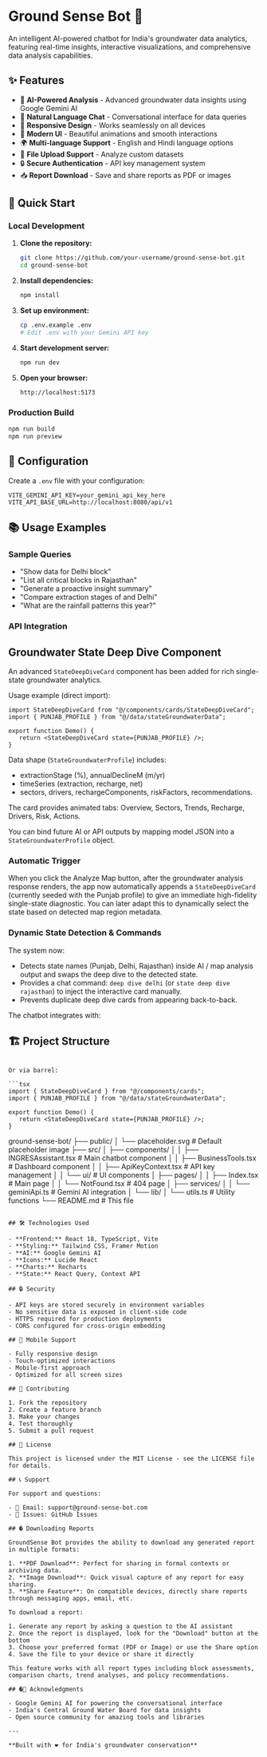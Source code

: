 # Ground Sense Bot 🤖

An intelligent AI-powered chatbot for India's groundwater data analytics, featuring real-time insights, interactive visualizations, and comprehensive data analysis capabilities.

## ✨ Features

- 🤖 **AI-Powered Analysis** - Advanced groundwater data insights using Google Gemini AI
- 💬 **Natural Language Chat** - Conversational interface for data queries
- 📱 **Responsive Design** - Works seamlessly on all devices
- 🎨 **Modern UI** - Beautiful animations and smooth interactions
- 🌍 **Multi-language Support** - English and Hindi language options
- 📁 **File Upload Support** - Analyze custom datasets
- 🔒 **Secure Authentication** - API key management system
- 📥 **Report Download** - Save and share reports as PDF or images

## 🚀 Quick Start

### Local Development

1. **Clone the repository:**

   ```bash
   git clone https://github.com/your-username/ground-sense-bot.git
   cd ground-sense-bot
   ```

2. **Install dependencies:**

   ```bash
   npm install
   ```

3. **Set up environment:**

   ```bash
   cp .env.example .env
   # Edit .env with your Gemini API key
   ```

4. **Start development server:**

   ```bash
   npm run dev
   ```

5. **Open your browser:**
   ```
   http://localhost:5173
   ```

### Production Build

```bash
npm run build
npm run preview
```

## 🔧 Configuration

Create a `.env` file with your configuration:

```env
VITE_GEMINI_API_KEY=your_gemini_api_key_here
VITE_API_BASE_URL=http://localhost:8080/api/v1
```

## 📚 Usage Examples

### Sample Queries

- "Show data for Delhi block"
- "List all critical blocks in Rajasthan"
- "Generate a proactive insight summary"
- "Compare extraction stages of and Delhi"
- "What are the rainfall patterns this year?"

### API Integration
   ## Groundwater State Deep Dive Component

   An advanced `StateDeepDiveCard` component has been added for rich single-state groundwater analytics.

   Usage example (direct import):

   ```tsx
   import StateDeepDiveCard from "@/components/cards/StateDeepDiveCard";
   import { PUNJAB_PROFILE } from "@/data/stateGroundwaterData";

   export function Demo() {
      return <StateDeepDiveCard state={PUNJAB_PROFILE} />;
   }
   ```

   Data shape (`StateGroundwaterProfile`) includes:
   - extractionStage (%), annualDeclineM (m/yr)
   - timeSeries (extraction, recharge, net)
   - sectors, drivers, rechargeComponents, riskFactors, recommendations.

   The card provides animated tabs: Overview, Sectors, Trends, Recharge, Drivers, Risk, Actions.

   You can bind future AI or API outputs by mapping model JSON into a `StateGroundwaterProfile` object.

   ### Automatic Trigger
   When you click the Analyze Map button, after the groundwater analysis response renders, the app now automatically appends a `StateDeepDiveCard` (currently seeded with the Punjab profile) to give an immediate high-fidelity single-state diagnostic. You can later adapt this to dynamically select the state based on detected map region metadata.

   ### Dynamic State Detection & Commands
   The system now:
   - Detects state names (Punjab, Delhi, Rajasthan) inside AI / map analysis output and swaps the deep dive to the detected state.
   - Provides a chat command: `deep dive delhi` (or `state deep dive rajasthan`) to inject the interactive card manually.
   - Prevents duplicate deep dive cards from appearing back-to-back.

The chatbot integrates with:
## 🏗️ Project Structure

```

Or via barrel:

```tsx
import { StateDeepDiveCard } from "@/components/cards";
import { PUNJAB_PROFILE } from "@/data/stateGroundwaterData";

export function Demo() {
   return <StateDeepDiveCard state={PUNJAB_PROFILE} />;
}
```
ground-sense-bot/
├── public/
│   └── placeholder.svg    # Default placeholder image
├── src/
│   ├── components/
│   │   ├── INGRESAssistant.tsx    # Main chatbot component
│   │   ├── BusinessTools.tsx      # Dashboard component
│   │   ├── ApiKeyContext.tsx      # API key management
│   │   └── ui/                    # UI components
│   ├── pages/
│   │   ├── Index.tsx             # Main page
│   │   └── NotFound.tsx          # 404 page
│   ├── services/
│   │   └── geminiApi.ts          # Gemini AI integration
│   └── lib/
│       └── utils.ts              # Utility functions
└── README.md                     # This file
```

## 🛠️ Technologies Used

- **Frontend:** React 18, TypeScript, Vite
- **Styling:** Tailwind CSS, Framer Motion
- **AI:** Google Gemini AI
- **Icons:** Lucide React
- **Charts:** Recharts
- **State:** React Query, Context API

## 🔒 Security

- API keys are stored securely in environment variables
- No sensitive data is exposed in client-side code
- HTTPS required for production deployments
- CORS configured for cross-origin embedding

## 📱 Mobile Support

- Fully responsive design
- Touch-optimized interactions
- Mobile-first approach
- Optimized for all screen sizes

## 🤝 Contributing

1. Fork the repository
2. Create a feature branch
3. Make your changes
4. Test thoroughly
5. Submit a pull request

## 📄 License

This project is licensed under the MIT License - see the LICENSE file for details.

## 📞 Support

For support and questions:

- 📧 Email: support@ground-sense-bot.com
- 🐛 Issues: GitHub Issues

## � Downloading Reports

GroundSense Bot provides the ability to download any generated report in multiple formats:

1. **PDF Download**: Perfect for sharing in formal contexts or archiving data.
2. **Image Download**: Quick visual capture of any report for easy sharing.
3. **Share Feature**: On compatible devices, directly share reports through messaging apps, email, etc.

To download a report:

1. Generate any report by asking a question to the AI assistant
2. Once the report is displayed, look for the "Download" button at the bottom
3. Choose your preferred format (PDF or Image) or use the Share option
4. Save the file to your device or share it directly

This feature works with all report types including block assessments, comparison charts, trend analyses, and policy recommendations.

## �🙏 Acknowledgments

- Google Gemini AI for powering the conversational interface
- India's Central Ground Water Board for data insights
- Open source community for amazing tools and libraries

---

**Built with ❤️ for India's groundwater conservation**
